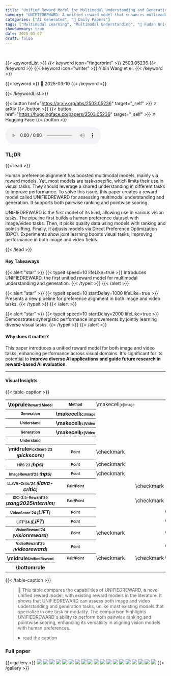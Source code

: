 ```yaml
---
title: "Unified Reward Model for Multimodal Understanding and Generation"
summary: "UNIFIEDREWARD: A unified reward model that enhances multimodal understanding and generation!"
categories: ["AI Generated", "🤗 Daily Papers"]
tags: ["Multimodal Learning", "Multimodal Understanding", "🏢 Fudan University",]
showSummary: true
date: 2025-03-07
draft: false
---
```


<br>

{{< keywordList >}}
{{< keyword icon="fingerprint" >}} 2503.05236 {{< /keyword >}}
{{< keyword icon="writer" >}} Yibin Wang et el. {{< /keyword >}}
 
{{< keyword >}} 🤗 2025-03-10 {{< /keyword >}}
 
{{< /keywordList >}}

{{< button href="https://arxiv.org/abs/2503.05236" target="_self" >}}
↗ arXiv
{{< /button >}}
{{< button href="https://huggingface.co/papers/2503.05236" target="_self" >}}
↗ Hugging Face
{{< /button >}}



<audio controls>
    <source src="https://ai-paper-reviewer.com/2503.05236/podcast.wav" type="audio/wav">
    Your browser does not support the audio element.
</audio>


### TL;DR


{{< lead >}}

Human preference alignment has boosted multimodal models, mainly via reward models. Yet, most models are task-specific, which limits their use in visual tasks. They should leverage a shared understanding in different tasks to improve performance. To solve this issue, this paper creates a reward model called UNIFIEDREWARD for assessing multimodal understanding and generation. It supports both pairwise ranking and pointwise scoring. 



UNIFIEDREWARD is the first model of its kind, allowing use in various vision tasks. The pipeline first builds a human preference dataset with image/video tasks. Then, it picks quality data using models with ranking and point sifting. Finally, it adjusts models via Direct Preference Optimization (DPO). Experiments show joint learning boosts visual tasks, improving performance in both image and video fields.

{{< /lead >}}


#### Key Takeaways

{{< alert "star" >}}
{{< typeit speed=10 lifeLike=true >}} Introduces UNIFIEDREWARD, the first unified reward model for multimodal understanding and generation. {{< /typeit >}}
{{< /alert >}}

{{< alert "star" >}}
{{< typeit speed=10 startDelay=1000 lifeLike=true >}} Presents a new pipeline for preference alignment in both image and video tasks. {{< /typeit >}}
{{< /alert >}}

{{< alert "star" >}}
{{< typeit speed=10 startDelay=2000 lifeLike=true >}} Demonstrates synergistic performance improvements by jointly learning diverse visual tasks. {{< /typeit >}}
{{< /alert >}}

#### Why does it matter?
This paper introduces a unified reward model for both image and video tasks, enhancing performance across visual domains. It's significant for its potential to **improve diverse AI applications and guide future research in reward-based AI evaluation**.

------
#### Visual Insights





{{< table-caption >}}
<table class="ltx_tabular ltx_centering ltx_guessed_headers ltx_align_middle" id="tab1.12">
<tbody class="ltx_tbody">
<tr class="ltx_tr" id="tab1.12.1.1">
<th class="ltx_td ltx_nopad_l ltx_nopad_r ltx_align_left ltx_th ltx_th_row" id="tab1.12.1.1.1" style="padding-left:1.0pt;padding-right:1.0pt;">
<span class="ltx_ERROR undefined" id="tab1.12.1.1.1.1">\toprule</span><span class="ltx_text" id="tab1.12.1.1.1.2" style="font-size:70%;">Reward Model</span>
</th>
<th class="ltx_td ltx_nopad_l ltx_nopad_r ltx_align_center ltx_th ltx_th_row" id="tab1.12.1.1.2" style="padding-left:1.0pt;padding-right:1.0pt;"><span class="ltx_text" id="tab1.12.1.1.2.1" style="font-size:70%;">Method</span></th>
<td class="ltx_td ltx_nopad_l ltx_nopad_r ltx_align_right" id="tab1.12.1.1.3" style="padding-left:1.0pt;padding-right:1.0pt;">
<span class="ltx_ERROR undefined" id="tab1.12.1.1.3.1">\makecell</span><span class="ltx_text" id="tab1.12.1.1.3.2" style="font-size:70%;">[c]Image</span>
</td>
<td class="ltx_td" id="tab1.12.1.1.4" style="padding-left:1.0pt;padding-right:1.0pt;"></td>
<td class="ltx_td" id="tab1.12.1.1.5" style="padding-left:1.0pt;padding-right:1.0pt;"></td>
<td class="ltx_td" id="tab1.12.1.1.6" style="padding-left:1.0pt;padding-right:1.0pt;"></td>
</tr>
<tr class="ltx_tr" id="tab1.12.2.2">
<th class="ltx_td ltx_nopad_l ltx_align_left ltx_th ltx_th_row" id="tab1.12.2.2.1" style="padding-left:1.0pt;padding-right:1.0pt;"><span class="ltx_text" id="tab1.12.2.2.1.1" style="font-size:70%;">Generation</span></th>
<th class="ltx_td ltx_nopad_l ltx_nopad_r ltx_align_right ltx_th ltx_th_row" id="tab1.12.2.2.2" style="padding-left:1.0pt;padding-right:1.0pt;">
<span class="ltx_ERROR undefined" id="tab1.12.2.2.2.1">\makecell</span><span class="ltx_text" id="tab1.12.2.2.2.2" style="font-size:70%;">[c]Image</span>
</th>
<td class="ltx_td" id="tab1.12.2.2.3" style="padding-left:1.0pt;padding-right:1.0pt;"></td>
<td class="ltx_td" id="tab1.12.2.2.4" style="padding-left:1.0pt;padding-right:1.0pt;"></td>
<td class="ltx_td" id="tab1.12.2.2.5" style="padding-left:1.0pt;padding-right:1.0pt;"></td>
<td class="ltx_td" id="tab1.12.2.2.6" style="padding-left:1.0pt;padding-right:1.0pt;"></td>
</tr>
<tr class="ltx_tr" id="tab1.12.3.3">
<th class="ltx_td ltx_nopad_l ltx_align_left ltx_th ltx_th_row" id="tab1.12.3.3.1" style="padding-left:1.0pt;padding-right:1.0pt;"><span class="ltx_text" id="tab1.12.3.3.1.1" style="font-size:70%;">Understand</span></th>
<th class="ltx_td ltx_nopad_l ltx_nopad_r ltx_align_right ltx_th ltx_th_row" id="tab1.12.3.3.2" style="padding-left:1.0pt;padding-right:1.0pt;">
<span class="ltx_ERROR undefined" id="tab1.12.3.3.2.1">\makecell</span><span class="ltx_text" id="tab1.12.3.3.2.2" style="font-size:70%;">[c]Video</span>
</th>
<td class="ltx_td" id="tab1.12.3.3.3" style="padding-left:1.0pt;padding-right:1.0pt;"></td>
<td class="ltx_td" id="tab1.12.3.3.4" style="padding-left:1.0pt;padding-right:1.0pt;"></td>
<td class="ltx_td" id="tab1.12.3.3.5" style="padding-left:1.0pt;padding-right:1.0pt;"></td>
<td class="ltx_td" id="tab1.12.3.3.6" style="padding-left:1.0pt;padding-right:1.0pt;"></td>
</tr>
<tr class="ltx_tr" id="tab1.12.4.4">
<th class="ltx_td ltx_nopad_l ltx_align_left ltx_th ltx_th_row" id="tab1.12.4.4.1" style="padding-left:1.0pt;padding-right:1.0pt;"><span class="ltx_text" id="tab1.12.4.4.1.1" style="font-size:70%;">Generation</span></th>
<th class="ltx_td ltx_nopad_l ltx_nopad_r ltx_align_right ltx_th ltx_th_row" id="tab1.12.4.4.2" style="padding-left:1.0pt;padding-right:1.0pt;">
<span class="ltx_ERROR undefined" id="tab1.12.4.4.2.1">\makecell</span><span class="ltx_text" id="tab1.12.4.4.2.2" style="font-size:70%;">[c]Video</span>
</th>
<td class="ltx_td" id="tab1.12.4.4.3" style="padding-left:1.0pt;padding-right:1.0pt;"></td>
<td class="ltx_td" id="tab1.12.4.4.4" style="padding-left:1.0pt;padding-right:1.0pt;"></td>
<td class="ltx_td" id="tab1.12.4.4.5" style="padding-left:1.0pt;padding-right:1.0pt;"></td>
<td class="ltx_td" id="tab1.12.4.4.6" style="padding-left:1.0pt;padding-right:1.0pt;"></td>
</tr>
<tr class="ltx_tr" id="tab1.12.5.5">
<th class="ltx_td ltx_nopad_l ltx_align_left ltx_th ltx_th_row" id="tab1.12.5.5.1" style="padding-left:1.0pt;padding-right:1.0pt;"><span class="ltx_text" id="tab1.12.5.5.1.1" style="font-size:70%;">Understand</span></th>
<th class="ltx_td ltx_th ltx_th_row" id="tab1.12.5.5.2" style="padding-left:1.0pt;padding-right:1.0pt;"></th>
<td class="ltx_td" id="tab1.12.5.5.3" style="padding-left:1.0pt;padding-right:1.0pt;"></td>
<td class="ltx_td" id="tab1.12.5.5.4" style="padding-left:1.0pt;padding-right:1.0pt;"></td>
<td class="ltx_td" id="tab1.12.5.5.5" style="padding-left:1.0pt;padding-right:1.0pt;"></td>
<td class="ltx_td" id="tab1.12.5.5.6" style="padding-left:1.0pt;padding-right:1.0pt;"></td>
</tr>
<tr class="ltx_tr" id="tab1.12.6.6">
<th class="ltx_td ltx_nopad_l ltx_nopad_r ltx_align_left ltx_th ltx_th_row" id="tab1.12.6.6.1" style="padding-left:1.0pt;padding-right:1.0pt;">
<span class="ltx_ERROR undefined" id="tab1.12.6.6.1.1">\midrule</span><span class="ltx_text" id="tab1.12.6.6.1.2" style="font-size:70%;">PickScore’23 </span><cite class="ltx_cite ltx_citemacro_cite"><span class="ltx_text" id="tab1.12.6.6.1.3.1" style="font-size:70%;">[</span><span class="ltx_ref ltx_missing_citation ltx_ref_self">pickscore</span><span class="ltx_text" id="tab1.12.6.6.1.4.2" style="font-size:70%;">]</span></cite>
</th>
<th class="ltx_td ltx_nopad_l ltx_nopad_r ltx_align_center ltx_th ltx_th_row" id="tab1.12.6.6.2" style="padding-left:1.0pt;padding-right:1.0pt;"><span class="ltx_text" id="tab1.12.6.6.2.1" style="font-size:70%;">Point</span></th>
<td class="ltx_td ltx_nopad_l ltx_nopad_r ltx_align_center" id="tab1.12.6.6.3" style="padding-left:1.0pt;padding-right:1.0pt;"><span class="ltx_ERROR undefined" id="tab1.12.6.6.3.1">\checkmark</span></td>
<td class="ltx_td ltx_nopad_l ltx_nopad_r" id="tab1.12.6.6.4" style="padding-left:1.0pt;padding-right:1.0pt;"></td>
<td class="ltx_td ltx_nopad_l ltx_nopad_r" id="tab1.12.6.6.5" style="padding-left:1.0pt;padding-right:1.0pt;"></td>
<td class="ltx_td ltx_nopad_l ltx_nopad_r" id="tab1.12.6.6.6" style="padding-left:1.0pt;padding-right:1.0pt;"></td>
</tr>
<tr class="ltx_tr" id="tab1.12.7.7">
<th class="ltx_td ltx_nopad_l ltx_nopad_r ltx_align_left ltx_th ltx_th_row" id="tab1.12.7.7.1" style="padding-left:1.0pt;padding-right:1.0pt;">
<span class="ltx_text" id="tab1.12.7.7.1.1" style="font-size:70%;">HPS’23 </span><cite class="ltx_cite ltx_citemacro_cite"><span class="ltx_text" id="tab1.12.7.7.1.2.1" style="font-size:70%;">[</span><span class="ltx_ref ltx_missing_citation ltx_ref_self">hps</span><span class="ltx_text" id="tab1.12.7.7.1.3.2" style="font-size:70%;">]</span></cite>
</th>
<th class="ltx_td ltx_nopad_l ltx_nopad_r ltx_align_center ltx_th ltx_th_row" id="tab1.12.7.7.2" style="padding-left:1.0pt;padding-right:1.0pt;"><span class="ltx_text" id="tab1.12.7.7.2.1" style="font-size:70%;">Point</span></th>
<td class="ltx_td ltx_nopad_l ltx_nopad_r ltx_align_center" id="tab1.12.7.7.3" style="padding-left:1.0pt;padding-right:1.0pt;"><span class="ltx_ERROR undefined" id="tab1.12.7.7.3.1">\checkmark</span></td>
<td class="ltx_td ltx_nopad_l ltx_nopad_r" id="tab1.12.7.7.4" style="padding-left:1.0pt;padding-right:1.0pt;"></td>
<td class="ltx_td ltx_nopad_l ltx_nopad_r" id="tab1.12.7.7.5" style="padding-left:1.0pt;padding-right:1.0pt;"></td>
<td class="ltx_td ltx_nopad_l ltx_nopad_r" id="tab1.12.7.7.6" style="padding-left:1.0pt;padding-right:1.0pt;"></td>
</tr>
<tr class="ltx_tr" id="tab1.12.8.8">
<th class="ltx_td ltx_nopad_l ltx_nopad_r ltx_align_left ltx_th ltx_th_row" id="tab1.12.8.8.1" style="padding-left:1.0pt;padding-right:1.0pt;">
<span class="ltx_text" id="tab1.12.8.8.1.1" style="font-size:70%;">ImageReward’23 </span><cite class="ltx_cite ltx_citemacro_cite"><span class="ltx_text" id="tab1.12.8.8.1.2.1" style="font-size:70%;">[</span><span class="ltx_ref ltx_missing_citation ltx_ref_self">hps</span><span class="ltx_text" id="tab1.12.8.8.1.3.2" style="font-size:70%;">]</span></cite>
</th>
<th class="ltx_td ltx_nopad_l ltx_nopad_r ltx_align_center ltx_th ltx_th_row" id="tab1.12.8.8.2" style="padding-left:1.0pt;padding-right:1.0pt;"><span class="ltx_text" id="tab1.12.8.8.2.1" style="font-size:70%;">Point</span></th>
<td class="ltx_td ltx_nopad_l ltx_nopad_r ltx_align_center" id="tab1.12.8.8.3" style="padding-left:1.0pt;padding-right:1.0pt;"><span class="ltx_ERROR undefined" id="tab1.12.8.8.3.1">\checkmark</span></td>
<td class="ltx_td ltx_nopad_l ltx_nopad_r" id="tab1.12.8.8.4" style="padding-left:1.0pt;padding-right:1.0pt;"></td>
<td class="ltx_td ltx_nopad_l ltx_nopad_r" id="tab1.12.8.8.5" style="padding-left:1.0pt;padding-right:1.0pt;"></td>
<td class="ltx_td ltx_nopad_l ltx_nopad_r" id="tab1.12.8.8.6" style="padding-left:1.0pt;padding-right:1.0pt;"></td>
</tr>
<tr class="ltx_tr" id="tab1.12.9.9">
<th class="ltx_td ltx_nopad_l ltx_nopad_r ltx_align_left ltx_th ltx_th_row" id="tab1.12.9.9.1" style="padding-left:1.0pt;padding-right:1.0pt;">
<span class="ltx_text" id="tab1.12.9.9.1.1" style="font-size:70%;">LLaVA-Critic’24 </span><cite class="ltx_cite ltx_citemacro_cite"><span class="ltx_text" id="tab1.12.9.9.1.2.1" style="font-size:70%;">[</span><span class="ltx_ref ltx_missing_citation ltx_ref_self">llava-critic</span><span class="ltx_text" id="tab1.12.9.9.1.3.2" style="font-size:70%;">]</span></cite>
</th>
<th class="ltx_td ltx_nopad_l ltx_nopad_r ltx_align_center ltx_th ltx_th_row" id="tab1.12.9.9.2" style="padding-left:1.0pt;padding-right:1.0pt;"><span class="ltx_text" id="tab1.12.9.9.2.1" style="font-size:70%;">Pair/Point</span></th>
<td class="ltx_td ltx_nopad_l ltx_nopad_r" id="tab1.12.9.9.3" style="padding-left:1.0pt;padding-right:1.0pt;"></td>
<td class="ltx_td ltx_nopad_l ltx_nopad_r ltx_align_center" id="tab1.12.9.9.4" style="padding-left:1.0pt;padding-right:1.0pt;"><span class="ltx_ERROR undefined" id="tab1.12.9.9.4.1">\checkmark</span></td>
<td class="ltx_td ltx_nopad_l ltx_nopad_r" id="tab1.12.9.9.5" style="padding-left:1.0pt;padding-right:1.0pt;"></td>
<td class="ltx_td ltx_nopad_l ltx_nopad_r" id="tab1.12.9.9.6" style="padding-left:1.0pt;padding-right:1.0pt;"></td>
</tr>
<tr class="ltx_tr" id="tab1.12.10.10">
<th class="ltx_td ltx_nopad_l ltx_nopad_r ltx_align_left ltx_th ltx_th_row" id="tab1.12.10.10.1" style="padding-left:1.0pt;padding-right:1.0pt;">
<span class="ltx_text" id="tab1.12.10.10.1.1" style="font-size:70%;">IXC-2.5-Reward’25 </span><cite class="ltx_cite ltx_citemacro_cite"><span class="ltx_text" id="tab1.12.10.10.1.2.1" style="font-size:70%;">[</span><span class="ltx_ref ltx_missing_citation ltx_ref_self">zang2025internlm</span><span class="ltx_text" id="tab1.12.10.10.1.3.2" style="font-size:70%;">]</span></cite>
</th>
<th class="ltx_td ltx_nopad_l ltx_nopad_r ltx_align_center ltx_th ltx_th_row" id="tab1.12.10.10.2" style="padding-left:1.0pt;padding-right:1.0pt;"><span class="ltx_text" id="tab1.12.10.10.2.1" style="font-size:70%;">Pair/Point</span></th>
<td class="ltx_td ltx_nopad_l ltx_nopad_r" id="tab1.12.10.10.3" style="padding-left:1.0pt;padding-right:1.0pt;"></td>
<td class="ltx_td ltx_nopad_l ltx_nopad_r ltx_align_center" id="tab1.12.10.10.4" style="padding-left:1.0pt;padding-right:1.0pt;"><span class="ltx_ERROR undefined" id="tab1.12.10.10.4.1">\checkmark</span></td>
<td class="ltx_td ltx_nopad_l ltx_nopad_r" id="tab1.12.10.10.5" style="padding-left:1.0pt;padding-right:1.0pt;"></td>
<td class="ltx_td ltx_nopad_l ltx_nopad_r ltx_align_center" id="tab1.12.10.10.6" style="padding-left:1.0pt;padding-right:1.0pt;"><span class="ltx_ERROR undefined" id="tab1.12.10.10.6.1">\checkmark</span></td>
</tr>
<tr class="ltx_tr" id="tab1.12.11.11">
<th class="ltx_td ltx_nopad_l ltx_nopad_r ltx_align_left ltx_th ltx_th_row" id="tab1.12.11.11.1" style="padding-left:1.0pt;padding-right:1.0pt;">
<span class="ltx_text" id="tab1.12.11.11.1.1" style="font-size:70%;">VideoScore’24 </span><cite class="ltx_cite ltx_citemacro_cite"><span class="ltx_text" id="tab1.12.11.11.1.2.1" style="font-size:70%;">[</span><span class="ltx_ref ltx_missing_citation ltx_ref_self">LiFT</span><span class="ltx_text" id="tab1.12.11.11.1.3.2" style="font-size:70%;">]</span></cite>
</th>
<th class="ltx_td ltx_nopad_l ltx_nopad_r ltx_align_center ltx_th ltx_th_row" id="tab1.12.11.11.2" style="padding-left:1.0pt;padding-right:1.0pt;"><span class="ltx_text" id="tab1.12.11.11.2.1" style="font-size:70%;">Point</span></th>
<td class="ltx_td ltx_nopad_l ltx_nopad_r" id="tab1.12.11.11.3" style="padding-left:1.0pt;padding-right:1.0pt;"></td>
<td class="ltx_td ltx_nopad_l ltx_nopad_r" id="tab1.12.11.11.4" style="padding-left:1.0pt;padding-right:1.0pt;"></td>
<td class="ltx_td ltx_nopad_l ltx_nopad_r ltx_align_center" id="tab1.12.11.11.5" style="padding-left:1.0pt;padding-right:1.0pt;"><span class="ltx_ERROR undefined" id="tab1.12.11.11.5.1">\checkmark</span></td>
<td class="ltx_td ltx_nopad_l ltx_nopad_r" id="tab1.12.11.11.6" style="padding-left:1.0pt;padding-right:1.0pt;"></td>
</tr>
<tr class="ltx_tr" id="tab1.12.12.12">
<th class="ltx_td ltx_nopad_l ltx_nopad_r ltx_align_left ltx_th ltx_th_row" id="tab1.12.12.12.1" style="padding-left:1.0pt;padding-right:1.0pt;">
<span class="ltx_text" id="tab1.12.12.12.1.1" style="font-size:70%;">LiFT’24 </span><cite class="ltx_cite ltx_citemacro_cite"><span class="ltx_text" id="tab1.12.12.12.1.2.1" style="font-size:70%;">[</span><span class="ltx_ref ltx_missing_citation ltx_ref_self">LiFT</span><span class="ltx_text" id="tab1.12.12.12.1.3.2" style="font-size:70%;">]</span></cite>
</th>
<th class="ltx_td ltx_nopad_l ltx_nopad_r ltx_align_center ltx_th ltx_th_row" id="tab1.12.12.12.2" style="padding-left:1.0pt;padding-right:1.0pt;"><span class="ltx_text" id="tab1.12.12.12.2.1" style="font-size:70%;">Point</span></th>
<td class="ltx_td ltx_nopad_l ltx_nopad_r" id="tab1.12.12.12.3" style="padding-left:1.0pt;padding-right:1.0pt;"></td>
<td class="ltx_td ltx_nopad_l ltx_nopad_r" id="tab1.12.12.12.4" style="padding-left:1.0pt;padding-right:1.0pt;"></td>
<td class="ltx_td ltx_nopad_l ltx_nopad_r ltx_align_center" id="tab1.12.12.12.5" style="padding-left:1.0pt;padding-right:1.0pt;"><span class="ltx_ERROR undefined" id="tab1.12.12.12.5.1">\checkmark</span></td>
<td class="ltx_td ltx_nopad_l ltx_nopad_r" id="tab1.12.12.12.6" style="padding-left:1.0pt;padding-right:1.0pt;"></td>
</tr>
<tr class="ltx_tr" id="tab1.12.13.13">
<th class="ltx_td ltx_nopad_l ltx_nopad_r ltx_align_left ltx_th ltx_th_row" id="tab1.12.13.13.1" style="padding-left:1.0pt;padding-right:1.0pt;">
<span class="ltx_text" id="tab1.12.13.13.1.1" style="font-size:70%;">VisionReward’24 </span><cite class="ltx_cite ltx_citemacro_cite"><span class="ltx_text" id="tab1.12.13.13.1.2.1" style="font-size:70%;">[</span><span class="ltx_ref ltx_missing_citation ltx_ref_self">visionreward</span><span class="ltx_text" id="tab1.12.13.13.1.3.2" style="font-size:70%;">]</span></cite>
</th>
<th class="ltx_td ltx_nopad_l ltx_nopad_r ltx_align_center ltx_th ltx_th_row" id="tab1.12.13.13.2" style="padding-left:1.0pt;padding-right:1.0pt;"><span class="ltx_text" id="tab1.12.13.13.2.1" style="font-size:70%;">Point</span></th>
<td class="ltx_td ltx_nopad_l ltx_nopad_r ltx_align_center" id="tab1.12.13.13.3" style="padding-left:1.0pt;padding-right:1.0pt;"><span class="ltx_ERROR undefined" id="tab1.12.13.13.3.1">\checkmark</span></td>
<td class="ltx_td ltx_nopad_l ltx_nopad_r" id="tab1.12.13.13.4" style="padding-left:1.0pt;padding-right:1.0pt;"></td>
<td class="ltx_td ltx_nopad_l ltx_nopad_r ltx_align_center" id="tab1.12.13.13.5" style="padding-left:1.0pt;padding-right:1.0pt;"><span class="ltx_ERROR undefined" id="tab1.12.13.13.5.1">\checkmark</span></td>
<td class="ltx_td ltx_nopad_l ltx_nopad_r" id="tab1.12.13.13.6" style="padding-left:1.0pt;padding-right:1.0pt;"></td>
</tr>
<tr class="ltx_tr" id="tab1.12.14.14">
<th class="ltx_td ltx_nopad_l ltx_nopad_r ltx_align_left ltx_th ltx_th_row" id="tab1.12.14.14.1" style="padding-left:1.0pt;padding-right:1.0pt;">
<span class="ltx_text" id="tab1.12.14.14.1.1" style="font-size:70%;">VideoReward’25 </span><cite class="ltx_cite ltx_citemacro_cite"><span class="ltx_text" id="tab1.12.14.14.1.2.1" style="font-size:70%;">[</span><span class="ltx_ref ltx_missing_citation ltx_ref_self">videoreward</span><span class="ltx_text" id="tab1.12.14.14.1.3.2" style="font-size:70%;">]</span></cite>
</th>
<th class="ltx_td ltx_nopad_l ltx_nopad_r ltx_align_center ltx_th ltx_th_row" id="tab1.12.14.14.2" style="padding-left:1.0pt;padding-right:1.0pt;"><span class="ltx_text" id="tab1.12.14.14.2.1" style="font-size:70%;">Point</span></th>
<td class="ltx_td ltx_nopad_l ltx_nopad_r" id="tab1.12.14.14.3" style="padding-left:1.0pt;padding-right:1.0pt;"></td>
<td class="ltx_td ltx_nopad_l ltx_nopad_r" id="tab1.12.14.14.4" style="padding-left:1.0pt;padding-right:1.0pt;"></td>
<td class="ltx_td ltx_nopad_l ltx_nopad_r ltx_align_center" id="tab1.12.14.14.5" style="padding-left:1.0pt;padding-right:1.0pt;"><span class="ltx_ERROR undefined" id="tab1.12.14.14.5.1">\checkmark</span></td>
<td class="ltx_td ltx_nopad_l ltx_nopad_r" id="tab1.12.14.14.6" style="padding-left:1.0pt;padding-right:1.0pt;"></td>
</tr>
<tr class="ltx_tr" id="tab1.12.15.15">
<th class="ltx_td ltx_nopad_l ltx_nopad_r ltx_align_left ltx_th ltx_th_row" id="tab1.12.15.15.1" style="padding-left:1.0pt;padding-right:1.0pt;">
<span class="ltx_ERROR undefined" id="tab1.12.15.15.1.1">\midrule</span><span class="ltx_text ltx_font_bold" id="tab1.12.15.15.1.2" style="font-size:70%;">UnifiedReward</span>
</th>
<th class="ltx_td ltx_nopad_l ltx_nopad_r ltx_align_center ltx_th ltx_th_row" id="tab1.12.15.15.2" style="padding-left:1.0pt;padding-right:1.0pt;"><span class="ltx_text" id="tab1.12.15.15.2.1" style="font-size:70%;">Pair/Point</span></th>
<td class="ltx_td ltx_nopad_l ltx_nopad_r ltx_align_center" id="tab1.12.15.15.3" style="padding-left:1.0pt;padding-right:1.0pt;"><span class="ltx_ERROR undefined" id="tab1.12.15.15.3.1">\checkmark</span></td>
<td class="ltx_td ltx_nopad_l ltx_nopad_r ltx_align_center" id="tab1.12.15.15.4" style="padding-left:1.0pt;padding-right:1.0pt;"><span class="ltx_ERROR undefined" id="tab1.12.15.15.4.1">\checkmark</span></td>
<td class="ltx_td ltx_nopad_l ltx_nopad_r ltx_align_center" id="tab1.12.15.15.5" style="padding-left:1.0pt;padding-right:1.0pt;"><span class="ltx_ERROR undefined" id="tab1.12.15.15.5.1">\checkmark</span></td>
<td class="ltx_td ltx_nopad_l ltx_nopad_r ltx_align_center" id="tab1.12.15.15.6" style="padding-left:1.0pt;padding-right:1.0pt;"><span class="ltx_ERROR undefined" id="tab1.12.15.15.6.1">\checkmark</span></td>
</tr>
<tr class="ltx_tr" id="tab1.12.16.16">
<th class="ltx_td ltx_nopad_l ltx_nopad_r ltx_align_left ltx_th ltx_th_row" id="tab1.12.16.16.1" style="padding-left:1.0pt;padding-right:1.0pt;"><span class="ltx_ERROR undefined" id="tab1.12.16.16.1.1">\bottomrule</span></th>
<td class="ltx_td" id="tab1.12.16.16.2" style="padding-left:1.0pt;padding-right:1.0pt;"></td>
<td class="ltx_td" id="tab1.12.16.16.3" style="padding-left:1.0pt;padding-right:1.0pt;"></td>
<td class="ltx_td" id="tab1.12.16.16.4" style="padding-left:1.0pt;padding-right:1.0pt;"></td>
<td class="ltx_td" id="tab1.12.16.16.5" style="padding-left:1.0pt;padding-right:1.0pt;"></td>
<td class="ltx_td" id="tab1.12.16.16.6" style="padding-left:1.0pt;padding-right:1.0pt;"></td>
</tr>
</tbody>
</table>{{< /table-caption >}}

> 🔼 This table compares the capabilities of UNIFIEDREWARD, a novel unified reward model, with existing reward models in the literature. It shows that UNIFIEDREWARD can assess both image and video understanding and generation tasks, unlike most existing models that specialize in one task or modality.  The comparison highlights UNIFIEDREWARD's ability to perform both pairwise ranking and pointwise scoring, enhancing its versatility in aligning vision models with human preferences.
> <details>
> <summary>read the caption</summary>
> Table \thetable: Comparison of Our Reward Method with Recent Approaches. \ourmethodis capable of assessing both image and video understanding and generation. “Pair” and “Point” refer to “Pair Ranking” and “Point Scoring”, respectively.
> </details>





### Full paper

{{< gallery >}}
<img src="https://ai-paper-reviewer.com/2503.05236/1.png" class="grid-w50 md:grid-w33 xl:grid-w25" />
<img src="https://ai-paper-reviewer.com/2503.05236/2.png" class="grid-w50 md:grid-w33 xl:grid-w25" />
<img src="https://ai-paper-reviewer.com/2503.05236/3.png" class="grid-w50 md:grid-w33 xl:grid-w25" />
<img src="https://ai-paper-reviewer.com/2503.05236/4.png" class="grid-w50 md:grid-w33 xl:grid-w25" />
<img src="https://ai-paper-reviewer.com/2503.05236/5.png" class="grid-w50 md:grid-w33 xl:grid-w25" />
<img src="https://ai-paper-reviewer.com/2503.05236/6.png" class="grid-w50 md:grid-w33 xl:grid-w25" />
<img src="https://ai-paper-reviewer.com/2503.05236/7.png" class="grid-w50 md:grid-w33 xl:grid-w25" />
<img src="https://ai-paper-reviewer.com/2503.05236/8.png" class="grid-w50 md:grid-w33 xl:grid-w25" />
<img src="https://ai-paper-reviewer.com/2503.05236/9.png" class="grid-w50 md:grid-w33 xl:grid-w25" />
<img src="https://ai-paper-reviewer.com/2503.05236/10.png" class="grid-w50 md:grid-w33 xl:grid-w25" />
<img src="https://ai-paper-reviewer.com/2503.05236/11.png" class="grid-w50 md:grid-w33 xl:grid-w25" />
<img src="https://ai-paper-reviewer.com/2503.05236/12.png" class="grid-w50 md:grid-w33 xl:grid-w25" />
<img src="https://ai-paper-reviewer.com/2503.05236/13.png" class="grid-w50 md:grid-w33 xl:grid-w25" />
<img src="https://ai-paper-reviewer.com/2503.05236/14.png" class="grid-w50 md:grid-w33 xl:grid-w25" />
<img src="https://ai-paper-reviewer.com/2503.05236/15.png" class="grid-w50 md:grid-w33 xl:grid-w25" />
<img src="https://ai-paper-reviewer.com/2503.05236/16.png" class="grid-w50 md:grid-w33 xl:grid-w25" />
<img src="https://ai-paper-reviewer.com/2503.05236/17.png" class="grid-w50 md:grid-w33 xl:grid-w25" />
<img src="https://ai-paper-reviewer.com/2503.05236/18.png" class="grid-w50 md:grid-w33 xl:grid-w25" />
<img src="https://ai-paper-reviewer.com/2503.05236/19.png" class="grid-w50 md:grid-w33 xl:grid-w25" />
{{< /gallery >}}
